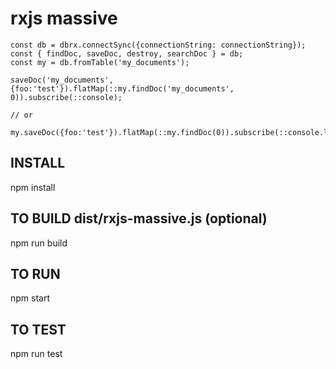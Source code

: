 # rxjs massive

```
const db = dbrx.connectSync({connectionString: connectionString});
const { findDoc, saveDoc, destroy, searchDoc } = db;
const my = db.fromTable('my_documents');

saveDoc('my_documents', {foo:'test'}).flatMap(::my.findDoc('my_documents', 0)).subscribe(::console);

// or

my.saveDoc({foo:'test'}).flatMap(::my.findDoc(0)).subscribe(::console.log);
```

## INSTALL
npm install

## TO BUILD dist/rxjs-massive.js (optional)
npm run build

## TO RUN
npm start

## TO TEST
npm run test
